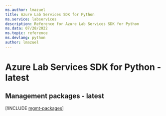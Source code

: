```yaml
---
ms.author: lmazuel
title: Azure Lab Services SDK for Python
ms.service: labservices
description: Reference for Azure Lab Services SDK for Python
ms.data: 07/28/2022
ms.topic: reference
ms.devlang: python
author: lmazuel
---
```

# Azure Lab Services SDK for Python - latest

## Management packages - latest
[!INCLUDE [mgmt-packages](lab-services-mgmt-index.md)]